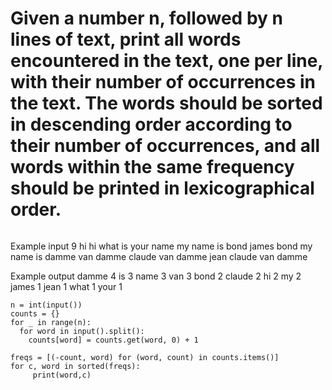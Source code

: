 # Given a number n, followed by n lines of text, print all words encountered in the text, one per line, with their number of occurrences in the text. The words should be sorted in descending order according to their number of occurrences, and all words within the same frequency should be printed in lexicographical order.
```

```
Example input
9
hi
hi
what is your name
my name is bond
james bond
my name is damme
van damme
claude van damme
jean claude van damme

Example output
damme 4
is 3
name 3
van 3
bond 2
claude 2
hi 2
my 2
james 1
jean 1
what 1
your 1
```
n = int(input())
counts = {}
for _ in range(n):
  for word in input().split():
    counts[word] = counts.get(word, 0) + 1

freqs = [(-count, word) for (word, count) in counts.items()]
for c, word in sorted(freqs):
     print(word,c)
```
